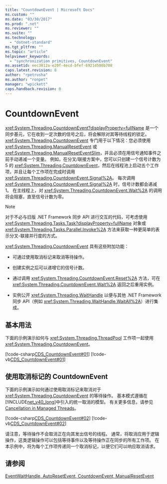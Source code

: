 ```yaml
---
title: "CountdownEvent | Microsoft Docs"
ms.custom: ""
ms.date: "03/30/2017"
ms.prod: ".net"
ms.reviewer: ""
ms.suite: ""
ms.technology: 
  - "dotnet-standard"
ms.tgt_pltfrm: ""
ms.topic: "article"
helpviewer_keywords: 
  - "synchronization primitives, CountdownEvent"
ms.assetid: eec3812a-e20f-4ecd-bfef-6921d508b708
caps.latest.revision: 8
author: "rpetrusha"
ms.author: "ronpet"
manager: "wpickett"
caps.handback.revision: 8
---
```

# CountdownEvent
<xref:System.Threading.CountdownEvent?displayProperty=fullName> 是一个同步基元，它在收到一定次数的信号之后，将会解除对其等待线程的锁定。  <xref:System.Threading.CountdownEvent> 专门用于以下情况：您必须使用 <xref:System.Threading.ManualResetEvent> 或 <xref:System.Threading.ManualResetEventSlim>，并且必须在用信号通知事件之前手动递减一个变量。  例如，在分叉\/联接方案中，您可以只创建一个信号计数为 5 的 <xref:System.Threading.CountdownEvent>，然后在线程池上启动五个工作项，并且让每个工作项在完成时调用 <xref:System.Threading.CountdownEvent.Signal%2A>。  每次调用 <xref:System.Threading.CountdownEvent.Signal%2A> 时，信号计数都会递减 1。  在主线程上，对 <xref:System.Threading.CountdownEvent.Wait%2A> 的调用将会阻塞，直至信号计数为零。  
  
> [!NOTE]
>  对于不必与旧版 .NET Framework 同步 API 进行交互的代码，可考虑使用 <xref:System.Threading.Tasks.Task?displayProperty=fullName> 对象或 <xref:System.Threading.Tasks.Parallel.Invoke%2A> 方法来获取一种更简单的表示分叉\-联接并行度的方式。  
  
 <xref:System.Threading.CountdownEvent> 具有这些附加功能：  
  
-   可通过使用取消标记来取消等待操作。  
  
-   创建实例之后可以递增它的信号计数。  
  
-   通过调用 <xref:System.Threading.CountdownEvent.Reset%2A> 方法，可在 <xref:System.Threading.CountdownEvent.Wait%2A> 返回之后重用实例。  
  
-   实例公开 <xref:System.Threading.WaitHandle> 以便与其他 .NET Framework 同步 API（例如 <xref:System.Threading.WaitHandle.WaitAll%2A>）进行集成。  
  
## 基本用法  
 下面的示例演示如何与 <xref:System.Threading.ThreadPool> 工作项一起使用 <xref:System.Threading.CountdownEvent>。  
  
 [!code-csharp[CDS_CountdownEvent#01](../../../samples/snippets/csharp/VS_Snippets_Misc/cds_countdownevent/cs/countdownevent.cs#01)]
 [!code-vb[CDS_CountdownEvent#01](../../../samples/snippets/visualbasic/VS_Snippets_Misc/cds_countdownevent/vb/module1.vb#01)]  
  
## 使用取消标记的 CountdownEvent  
 下面的示例演示如何通过使用取消标记来取消对于 <xref:System.Threading.CountdownEvent> 的等待操作。  基本模式遵循在 [!INCLUDE[net_v40_long](../../../includes/net-v40-long-md.md)]中引入的统一取消的模型。  有关更多信息，请参见[Cancellation in Managed Threads](../../../docs/standard/threading/cancellation-in-managed-threads.md)。  
  
 [!code-csharp[CDS_CountdownEvent#02](../../../samples/snippets/csharp/VS_Snippets_Misc/cds_countdownevent/cs/countdownevent.cs#02)]
 [!code-vb[CDS_CountdownEvent#02](../../../samples/snippets/visualbasic/VS_Snippets_Misc/cds_countdownevent/vb/canceleventwait.vb#02)]  
  
 请注意，等待操作不会取消正在向其发出信号的线程。  通常，将取消应用于逻辑操作，这类逻辑操作可以包括等待事件以及等待操作正在同步的所有工作项。  在本示例中，将为每个工作项传递同一个取消标记，以便它们可以响应取消请求。  
  
## 请参阅  
 [EventWaitHandle, AutoResetEvent, CountdownEvent, ManualResetEvent](../../../docs/standard/threading/eventwaithandle-autoresetevent-countdownevent-manualresetevent.md)